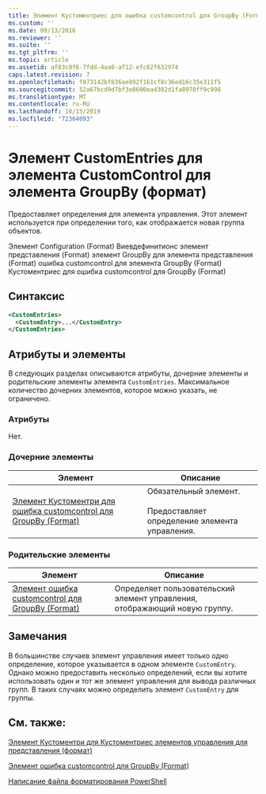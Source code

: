 ```yaml
---
title: Элемент Кустоментриес для ошибка customcontrol для GroupBy (Format) | Документация Майкрософт
ms.custom: ''
ms.date: 09/13/2016
ms.reviewer: ''
ms.suite: ''
ms.tgt_pltfrm: ''
ms.topic: article
ms.assetid: af83c0f6-7fdd-4aa0-af12-efc62f632974
caps.latest.revision: 7
ms.openlocfilehash: f073142bf836ae892f161cf8c36ed16c35e311f5
ms.sourcegitcommit: 52a67bcd9d7bf3e8600ea4302d1fa8970ff9c998
ms.translationtype: MT
ms.contentlocale: ru-RU
ms.lasthandoff: 10/15/2019
ms.locfileid: "72364093"
---
```

# <a name="customentries-element-for-customcontrol-for-groupby-format"></a>Элемент CustomEntries для элемента CustomControl для элемента GroupBy (формат)

Предоставляет определения для элемента управления. Этот элемент используется при определении того, как отображается новая группа объектов.

Элемент Configuration (Format) Виевдефинитионс элемент представления (Format) элемент GroupBy для элемента представления (Format) ошибка customcontrol для элемента GroupBy (Format) Кустоментриес для ошибка customcontrol для GroupBy (Format)

## <a name="syntax"></a>Синтаксис

```xml
<CustomEntries>
  <CustomEntry>...</CustomEntry>
</CustomEntries>
```

## <a name="attributes-and-elements"></a>Атрибуты и элементы

В следующих разделах описываются атрибуты, дочерние элементы и родительские элементы элемента `CustomEntries`. Максимальное количество дочерних элементов, которое можно указать, не ограничено.

### <a name="attributes"></a>Атрибуты

Нет.

### <a name="child-elements"></a>Дочерние элементы

|Элемент|Описание|
|-------------|-----------------|
|[Элемент Кустоментри для ошибка customcontrol для GroupBy (Format)](./customentry-element-for-customcontrol-for-groupby-format.md)|Обязательный элемент.<br /><br /> Предоставляет определение элемента управления.|

### <a name="parent-elements"></a>Родительские элементы

|Элемент|Описание|
|-------------|-----------------|
|[Элемент ошибка customcontrol для GroupBy (Format)](./customcontrol-element-for-groupby-format.md)|Определяет пользовательский элемент управления, отображающий новую группу.|

## <a name="remarks"></a>Замечания

В большинстве случаев элемент управления имеет только одно определение, которое указывается в одном элементе `CustomEntry`. Однако можно предоставить несколько определений, если вы хотите использовать один и тот же элемент управления для вывода различных групп. В таких случаях можно определить элемент `CustomEntry` для группы.

## <a name="see-also"></a>См. также:

[Элемент Кустоментри для Кустоментриес элементов управления для представления (формат)](./customentry-element-for-customentries-for-controls-for-view-format.md)

[Элемент ошибка customcontrol для GroupBy (Format)](./customcontrol-element-for-groupby-format.md)

[Написание файла форматирования PowerShell](./writing-a-powershell-formatting-file.md)
